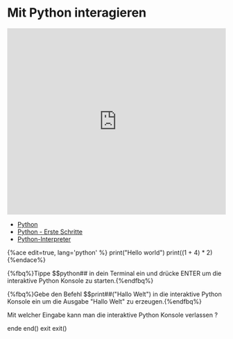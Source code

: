 # Mit Python interagieren

<iframe src="https://player.vimeo.com/video/136621885?title=0&byline=0&portrait=0" width="100%" height="430" frameborder="0" webkitallowfullscreen mozallowfullscreen allowfullscreen></iframe>

<!--sec data-title="Links" data-id="links" data-show=true ces-->

* [Python](https://learnxinyminutes.com/docs/de-de/python-de/)
* [Python - Erste Schritte](https://de.wikibooks.org/wiki/Python_unter_Linux:_Erste_Schritte)
* [Python-Interpreter](https://py-tutorial-de.readthedocs.io/de/python-3.3/interpreter.html)

<!--endsec-->

<!--sec data-title="editor" data-id="editor" data-show=true data-collapse=true ces-->

{%ace edit=true, lang='python' %}
print("Hello world")
print((1 + 4) * 2)
{%endace%}

<!--endsec-->

<!--sec data-title="Quiz" data-id="quiz" data-show=true data-collapse=true ces-->

{%fbq%}Tippe $$python## in dein Terminal ein und drücke ENTER um die interaktive Python Konsole zu starten.{%endfbq%}

{%fbq%}Gebe den Befehl $$print##("Hallo Welt") in die interaktive Python Konsole ein um die Ausgabe "Hallo Welt" zu erzeugen.{%endfbq%}

<quiz name="">
    <question>
        <p>Mit welcher Eingabe kann man die interaktive Python Konsole verlassen ?</p>
        <answer>ende</answer>
        <answer>end()</answer>
        <answer>exit</answer>
        <answer correct>exit()</answer>
    </question>
</quiz>

<!--endsec-->
